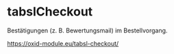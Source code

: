 # tabslCheckout

Bestätigungen (z. B. Bewertungsmail) im Bestellvorgang.

https://oxid-module.eu/tabsl-checkout/
